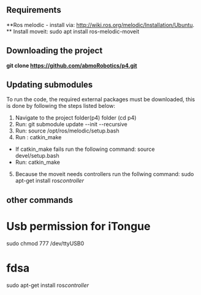 ## Requirements
**Ros melodic - install via: http://wiki.ros.org/melodic/Installation/Ubuntu.
** Install moveit: sudo apt install ros-melodic-moveit
## Downloading the project
**git clone https://github.com/abmoRobotics/p4.git**
## Updating submodules
To run the code, the required external packages must be downloaded, this is done by following the steps listed below:
1. Navigate to the project folder(p4) folder (cd p4)
2. Run: git submodule update --init --recursive
3. Run: source /opt/ros/melodic/setup.bash
4. Run : catkin_make
  - If catkin_make fails run the following command: source devel/setup.bash
  - Run: catkin_make
5. Because the moveit needs controllers run the follwing command: sudo apt-get install ros*controller*


## other commands
# Usb permission for iTongue
sudo chmod 777 /dev/ttyUSB0
# fdsa
sudo apt-get install ros*controller*
